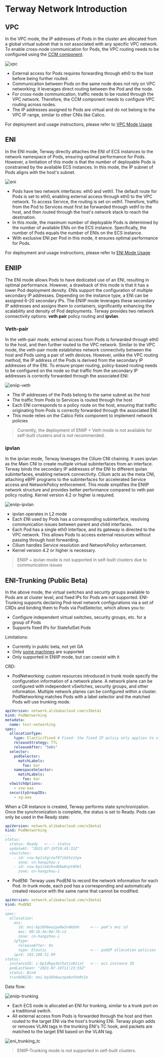 # Terway Network Introduction

## VPC

In the VPC mode, the IP addresses of Pods in the cluster are allocated from a global virtual subnet that is not associated with any specific VPC network. To enable cross-node communication for Pods, the VPC routing needs to be configured using the [CCM component](https://github.com/AliyunContainerService/alicloud-controller-manager).

![vpc](https://docs.daocloud.io/daocloud-docs-images/docs/en/docs/network/images/vpc_connection.jpeg)

- External access for Pods requires forwarding through eth0 to the host before being further routed.
- Communication between Pods on the same node does not rely on VPC networking; it leverages direct routing between the Pod and the node.
- For cross-node communication, traffic needs to be routed through the VPC network. Therefore, the CCM component needs to configure VPC routing across nodes.
- The IP addresses assigned to Pods are virtual and do not belong to the VPC IP range, similar to other CNIs like Calico.

For deployment and usage instructions, please refer to [VPC Mode Usage](usage.md#vpc-mode)

## ENI

In the ENI mode, Terway directly attaches the ENI of ECS instances to the network namespace of Pods, ensuring optimal performance for Pods. However, a limitation of this mode is that the number of deployable Pods is constrained by the available ECS instances. In this mode, the IP subnet of Pods aligns with the host's subnet.

![eni](https://docs.daocloud.io/daocloud-docs-images/docs/en/docs/network/images/eni_connection.jpeg)

- Pods have two network interfaces: eth0 and veth1. The default route for Pods is set to eth0, enabling external access through eth0 to the VPC network. To access Service, the routing is set on veth1. Therefore, traffic from the Pod to Services must first be forwarded through veth1 to the host, and then routed through the host's network stack to reach the destination.
- In this mode, the maximum number of deployable Pods is determined by the number of available ENIs on the ECS instance. Specifically, the number of Pods equals the number of ENIs on the ECS instance.
- With exclusive ENI per Pod in this mode, it ensures optimal performance for Pods.

For deployment and usage instructions, please refer to [ENI Mode Usage](usage.md#eni-mode)

## ENIIP

The ENI mode allows Pods to have dedicated use of an ENI, resulting in optimal performance. However, a drawback of this mode is that it has a lower Pod deployment density. ENIs support the configuration of multiple secondary IP addresses. Depending on the instance type, a ENI can be assigned 6-20 secondary IPs. The ENIIP mode leverages these secondary IP addresses and assigns them to containers, significantly enhancing the scalability and density of Pod deployments. Terway provides two network connectivity options: **veth pair** policy routing and **ipvlan**.

### Veth-pair

In the veth-pair mode, external access from Pods is forwarded through eth0 to the host, and then further routed to the VPC network. Similar to the VPC mode, the veth-pair mode establishes network connectivity between the host and Pods using a pair of veth devices. However, unlike the VPC routing method, the IP address of the Pods is derived from the secondary IP addresses of the ENI. To ensure proper routing, policy-based routing needs to be configured on the node so that traffic from the secondary IP addresses is correctly forwarded through the associated ENI:

![eniip-veth](https://docs.daocloud.io/daocloud-docs-images/docs/en/docs/network/images/eniip_veth.png)

- The IP addresses of the Pods belong to the same subnet as the host
- The traffic from Pods to Services is routed through the host
- Each ENI corresponds to a policy route on the host, ensuring that traffic originating from Pods is correctly forwarded through the associated ENI
- This mode relies on the Calico Felix component to implement network policies

> Currently, the deployment of ENIIP + Veth mode is not available for self-built clusters and is not recommended.

### ipvlan

In the ipvlan mode, Terway leverages the Cilium CNI chaining. It uses ipvlan as the Main  CNI to create multiple virtual subinterfaces from an interface. Terway binds the secondary IP addresses of the ENI to different ipvlan subinterfaces, enabling network connectivity. Cilium acts as the meta CNI, attaching eBPF programs to the subinterfaces for accelerated Service access and NetworkPolicy enforcement. This mode simplifies the ENIIP network structure and provides better performance compared to veth pair policy routing. Kernel version 4.2 or higher is required.

![eniip-ipvlan](https://docs.daocloud.io/daocloud-docs-images/docs/en/docs/network/images/terway_cilium.png)

- ipvlan operates in L2 mode
- Each ENI used by Pods has a corresponding subinterface, resolving communication issues between parent and child interfaces.
- Each Pod has a single eth0 interface, and its gateway is directed to the VPC network. This allows Pods to access external resources without passing through host forwarding.
- Cilium handles Service resolution and NetworkPolicy enforcement.
- Kernel version 4.2 or higher is necessary.

> ENIIP + ipvlan mode is not supported in self-built clusters due to communication issues

## ENI-Trunking (Public Beta)

In the above mode, the virtual switches and security groups available to Pods are at cluster level, and fixed IPs for Pods are not supported. ENI-Trunking supports declaring Pod-level network configurations via a set of CRDs and binding them to Pods via PodSelector, which allows you to:

- Configure independent virtual switches, security groups, etc. for a group of Pods
- Supports fixed IPs for StatefulSet Pods

Limitations:

- Currently in public beta, not yet GA
- Only [some machines](https://www.alibabacloud.com/help/en/ecs/user-guide/instance-families/?spm=a2c63.p38356.0.0.781a2ed2JtOesX) are supported
- Only supported in ENIIP mode, but can coexist with it

CRD:

- PodNetworking: custom resources introduced in trunk mode specify the configuration information of a network plane. A network plane can be configured with independent vSwitches, security groups, and other information. Multiple network planes can be configured within a cluster. PodNetworking matches Pods with a label selector and the matched Pods will use trunking mode.

```yaml
apiVersion: network.alibabacloud.com/v1beta1
kind: PodNetworking
metadata:
  name: test-networking
spec:
  allocationType:
    type: Elastic/Fixed # Fixed: the fixed IP policy only applies to stateful Pods. 
    releaseStrategy: TTL
    releaseAfter: "5m0s"
  selector:
    podSelector:
      matchLabels:
        foo: bar
    namespaceSelector:
      matchLabels:
        foo: bar
  vSwitchOptions:
    - vsw-aaa
  securityGroupIDs:
    - sg-aaa
```

When a CR instance is created, Terway performs state synchronization. Once the synchronization is complete, the status is set to Ready. Pods can only be used in the Ready state:

```yaml
apiVersion: network.alibabacloud.com/v1beta1
kind: PodNetworking
...
status:
  status: Ready   <---- status
  updateAt: "2023-07-19T10:45:31Z"
  vSwitches:
    - id: vsw-bp1s5grzef87ikb5zz1px
      zone: cn-hangzhou-i
    - id: vsw-bp1sx0zhxd6bw6vpt0hbl
      zone: cn-hangzhou-i
```

- PodENI: Terway uses PodENI to record the network information for each Pod. In trunk mode, each pod has a corresponding and automatically created resource with the same name that cannot be modified.

```yaml
apiVersion: network.alibabacloud.com/v1beta1
kind: PodENI
...
spec:
  allocation:
    eni:
      id: eni-bp16h6wuzpa9w2vdm5dn     <--- pod's eni id
      mac: 00:16:3e:0d:7b:c2
      zone: cn-hangzhou-i
    ipType:
      releaseAfter: 0s
      type: Elastic                    <--- podIP allocation policies
    ipv4: 192.168.51.99
status:
  instanceID: i-bp1dkga3et5atja91ixt   <--- ecs instance ID
  podLastSeen: "2021-07-19T11:23:55Z"
  status: Bind
  trunkENIID: eni-bp16h6wuzpa9utho0t2o
```

Data flow:

![eniip-trunking](https://docs.daocloud.io/daocloud-docs-images/docs/en/docs/network/images/eni_trunking.png)

- Each ECS node is allocated an ENI for trunking, similar to a trunk port on a traditional switch.
- All external access from Pods is forwarded through the host and then routed to the target ENI via the host's trunking ENI. Terway plugin adds or removes VLAN tags in the trunking ENI's TC hook, and packets are matched to the target ENI based on the VLAN tag.

![eni_trunking_tc](https://docs.daocloud.io/daocloud-docs-images/docs/en/docs/network/images/eni_trunking_tc.png)

> ENIIP-Trunking mode is not supported in self-built clusters.
